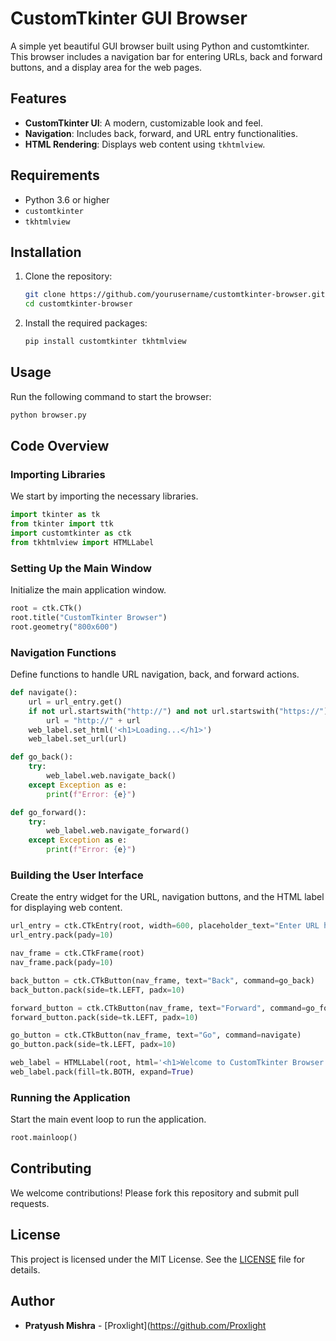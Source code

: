 # CustomTkinter GUI Browser

A simple yet beautiful GUI browser built using Python and customtkinter. This browser includes a navigation bar for entering URLs, back and forward buttons, and a display area for the web pages.

## Features

- **CustomTkinter UI**: A modern, customizable look and feel.
- **Navigation**: Includes back, forward, and URL entry functionalities.
- **HTML Rendering**: Displays web content using `tkhtmlview`.

## Requirements

- Python 3.6 or higher
- `customtkinter`
- `tkhtmlview`

## Installation

1. Clone the repository:

    ```bash
    git clone https://github.com/yourusername/customtkinter-browser.git
    cd customtkinter-browser
    ```

2. Install the required packages:

    ```bash
    pip install customtkinter tkhtmlview
    ```

## Usage

Run the following command to start the browser:

```bash
python browser.py
```

## Code Overview

### Importing Libraries

We start by importing the necessary libraries.

```python
import tkinter as tk
from tkinter import ttk
import customtkinter as ctk
from tkhtmlview import HTMLLabel
```

### Setting Up the Main Window

Initialize the main application window.

```python
root = ctk.CTk()
root.title("CustomTkinter Browser")
root.geometry("800x600")
```

### Navigation Functions

Define functions to handle URL navigation, back, and forward actions.

```python
def navigate():
    url = url_entry.get()
    if not url.startswith("http://") and not url.startswith("https://"):
        url = "http://" + url
    web_label.set_html('<h1>Loading...</h1>')
    web_label.set_url(url)

def go_back():
    try:
        web_label.web.navigate_back()
    except Exception as e:
        print(f"Error: {e}")

def go_forward():
    try:
        web_label.web.navigate_forward()
    except Exception as e:
        print(f"Error: {e}")
```

### Building the User Interface

Create the entry widget for the URL, navigation buttons, and the HTML label for displaying web content.

```python
url_entry = ctk.CTkEntry(root, width=600, placeholder_text="Enter URL here")
url_entry.pack(pady=10)

nav_frame = ctk.CTkFrame(root)
nav_frame.pack(pady=10)

back_button = ctk.CTkButton(nav_frame, text="Back", command=go_back)
back_button.pack(side=tk.LEFT, padx=10)

forward_button = ctk.CTkButton(nav_frame, text="Forward", command=go_forward)
forward_button.pack(side=tk.LEFT, padx=10)

go_button = ctk.CTkButton(nav_frame, text="Go", command=navigate)
go_button.pack(side=tk.LEFT, padx=10)

web_label = HTMLLabel(root, html='<h1>Welcome to CustomTkinter Browser!</h1>')
web_label.pack(fill=tk.BOTH, expand=True)
```

### Running the Application

Start the main event loop to run the application.

```python
root.mainloop()
```

## Contributing

We welcome contributions! Please fork this repository and submit pull requests.

## License

This project is licensed under the MIT License. See the [LICENSE](LICENSE) file for details.

## Author

- **Pratyush Mishra** - [Proxlight](https://github.com/Proxlight
